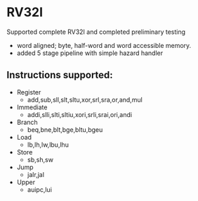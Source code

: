 # RV32I
Supported complete RV32I and completed preliminary testing
- word aligned; byte, half-word and word accessible memory. 
- added 5 stage pipeline with simple hazard handler
## Instructions supported:
- Register
	- add,sub,sll,slt,sltu,xor,srl,sra,or,and,mul
- Immediate
	- addi,slli,slti,sltiu,xori,srli,srai,ori,andi
- Branch
	- beq,bne,blt,bge,bltu,bgeu
- Load
	- lb,lh,lw,lbu,lhu
- Store
	- sb,sh,sw
- Jump
	- jalr,jal
- Upper
	- auipc,lui

